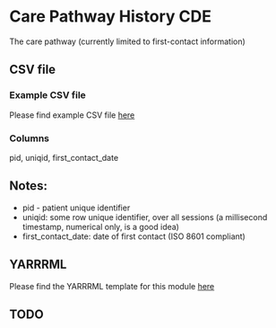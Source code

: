 # Care Pathway History CDE

The care pathway (currently limited to first-contact information)

## CSV file 

### Example CSV file
Please find example CSV file [here](../exemplar_csv/care_pathway.csv)

### Columns

pid, uniqid, first_contact_date


## Notes:
  * pid - patient unique identifier
  * uniqid:  some row unique identifier, over all sessions (a millisecond timestamp, numerical only, is a good idea)
  * first_contact_date:  date of first contact (ISO 8601 compliant)
  
## YARRRML

Please find the YARRRML template for this module [here](../templates/care_pathway_yarrrml_template.yaml)


##  TODO

